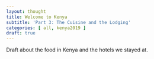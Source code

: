 ```yaml
---
layout: thought
title: Welcome to Kenya
subtitle: 'Part 3: The Cuisine and the Lodging'
categories: [ all, kenya2019 ]
draft: true
---
```


Draft about the food in Kenya and the hotels we stayed at.
